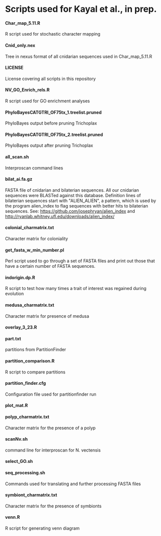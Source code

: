 # Scripts used for Kayal et al., in prep.

#### Char_map_5.11.R
R script used for stochastic character mapping

#### Cnid_only.nex
Tree in nexus format of all cnidarian sequences used in Char_map_5.11.R

#### LICENSE
License covering all scripts in this repository

#### NV_GO_Enrich_rels.R
R script used for GO enrichment analyses

#### PhyloBayesCATGTRI_OF75tx_1.treelist.pruned
PhyloBayes output before pruning Trichoplax

#### PhyloBayesCATGTRI_OF75tx_2.treelist.pruned
PhyloBayes output after pruning Trichoplax

#### all_scan.sh
Interproscan command lines

#### bilat_ai.fa.gz
FASTA file of cnidarian and bilaterian sequences. All our cnidarian sequences were BLASTed against this database. Definition lines of bilaterian sequences start with "ALIEN_ALIEN", a pattern, which is used by the program alien_index to flag sequences with better hits to bilaterian sequences. See: https://github.com/josephryan/alien_index and http://ryanlab.whitney.ufl.edu/downloads/alien_index/

#### colonial_charmatrix.txt
Character matrix for coloniality

#### get_fasta_w_min_number.pl
Perl script used to go through a set of FASTA files and print out those that have a certain number of FASTA sequences.

#### indorigin.dp.R
R script to test how many times a trait of interest was regained during evolution

#### medusa_charmatrix.txt
Character matrix for presence of medusa

#### overlay_3_23.R

#### part.txt
partitions from PartitionFinder

#### partition_comparison.R
R script to compare partitions

#### partition_finder.cfg
Configuration file used for partitionfinder run

#### plot_mat.R

#### polyp_charmatrix.txt
Character matrix for the presence of a polyp

#### scanNv.sh
command line for interproscan for N. vectensis

#### select_GO.sh

#### seq_processing.sh
Commands used for translating and further processing FASTA files 

#### symbiont_charmatrix.txt
Character matrix for the presence of symbionts

#### venn.R
R script for generating venn diagram
